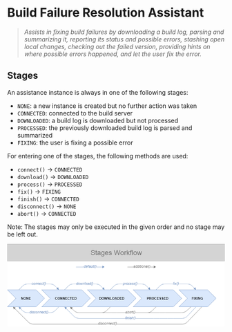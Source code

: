 # Build Failure Resolution Assistant

> _Assists in fixing build failures by downloading a build log, parsing and summarizing it, reporting its status and possible errors, stashing open local changes, checking out the failed version, providing hints on where possible errors happened, and let the user fix the error._

## Stages

An assistance instance is always in one of the following stages:

- `NONE`: a new instance is created but no further action was taken
- `CONNECTED`: connected to the build server
- `DOWNLOADED`: a build log is downloaded but not processed
- `PROCESSED`: the previously downloaded build log is parsed and summarized
- `FIXING`: the user is fixing a possible error

For entering one of the stages, the following methods are used:

- `connect()` -> `CONNECTED`
- `download()` -> `DOWNLOADED`
- `process()` -> `PROCESSED`
- `fix()` -> `FIXING`
- `finish()` -> `CONNECTED`
- `disconnect()` -> `NONE`
- `abort()` -> `CONNECTED`

Note: The stages may only be executed in the given order and no stage may be left out.

![Stages](assets/stages.png)
